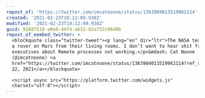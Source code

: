 ```yaml
---
repost_of: 'https://twitter.com/imcatnoone/status/1363904013519962114'
created: '2021-02-23T10:12:09.938Z'
modified: '2021-02-23T10:12:09.938Z'
guid: 9288f510-a0e0-44f4-ab32-82a732c0648b
repost_of_oembed_twitter: >
  <blockquote class="twitter-tweet"><p lang="en" dir="ltr">The NASA team landed
  a rover on Mars from their living rooms. I don’t want to hear shit from
  executives about Remote processes not working.</p>&mdash; Cat Noone
  (@imcatnoone) <a
  href="https://twitter.com/imcatnoone/status/1363904013519962114?ref_src=twsrc%5Etfw">February
  22, 2021</a></blockquote>

  <script async src="https://platform.twitter.com/widgets.js"
  charset="utf-8"></script>
---
```

 
